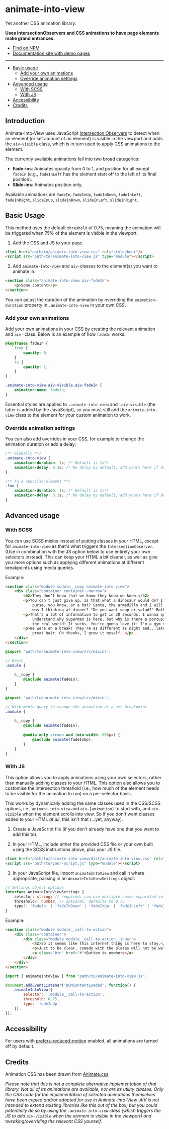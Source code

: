 # animate-into-view

Yet another CSS animation library.

**Uses IntersectionObservers and CSS animations to have page elements make grand entrances.**

- [Find on NPM](https://www.npmjs.com/package/@doubleedesign/animate-into-view) 
- [Documentation site with demo pages](https://doubleedesign.github.io/animate-into-view/)
---
- [Basic usage](#basic-usage)
  - [Add your own animations](#add-your-own-animations)
  - [Override animation settings](#override-animation-settings)
- [Advanced usage](#advanced-usage)
  - [With SCSS](#with-scss)
  - [With JS](#with-js)
- [Accessibility](#accessibility)
- [Credits](#credits)

## Introduction

Animate-Into-View uses JavaScript [Intersection Observers](https://developer.mozilla.org/en-US/docs/Web/API/IntersectionObserver/IntersectionObserver) to detect when an element (or set amount of an element) is visible in the viewport and adds the `aiv-visible` class, which is in turn used to apply CSS animations to the element.

The currently available animations fall into two broad categories:
- **Fade-ins**: Animates opacity from 0 to 1, and position for all except `fadeIn` (e.g., `fadeInLeft` has the element start off to the left of its final position).
- **Slide-ins**: Animates position only. 

Available animations are `fadeIn`, `fadeInUp`, `fadeInDown`, `fadeInLeft`, `fadeInRight`, `slideInUp`, `slideInDown`, `slideInLeft`, `slideInRight`.

## Basic Usage

This method uses the default `threshold` of 0.75, meaning the animation will be triggered when 75% of the element is visible in the viewport.

1. Add the CSS and JS to your page.
```html
<link href="path/to/animate-into-view.css" rel="stylesheet"/>
<script src="path/to/animate-into-view.js" type="module"></script>
```
2. Add `animate-into-view` and `aiv-`classes to the element(s) you want to animate in.
```html
<section class="animate-into-view aiv-fadeIn">
    <p>Some content</p>
</section>
```

You can adjust the duration of the animation by overriding the `animation-duration` property in `.animate-into-view` in your own CSS.

### Add your own animations
Add your own animations in your CSS by creating the relevant animation and `aiv-` class. Below is an example of how `fadeIn` works:

```css
@keyframes fadeIn {
    from {
        opacity: 0;
    }
    to {
        opacity: 1;
    }
}

.animate-into-view.aiv-visible.aiv-fadeIn {
    animation-name: fadeIn;
}
```
Essential styles are applied to `.animate-into-view` and `.aiv-visible` (the latter is added by the JavaScript), so you must still add the `animate-into-view` class to the element for your custom animation to work.

### Override animation settings
You can also add overrides in your CSS, for example to change the animation duration or add a delay:
```css
/** Globally **/
.animate-into-view {
    animation-duration: 1s; /* Default is 1s*/
    animation-delay: 0.3s; /* No delay by default, add yours here if desired */
}

/** To a specific-element **/
.foo {
    animation-duration: 1s; /* Default is 1s*/
    animation-delay: 0.3s; /* No delay by default, add yours here if desired */
}
```

## Advanced usage

### With SCSS
You can use SCSS mixins instead of putting classes in your HTML, except for `animate-into-view` as that's what triggers the `IntersectionObserver`. (Use in combination with the JS option below to use entirely your own selectors instead). This can keep your HTML a bit cleaner, as well as give you more options such as applying different animations at different breakpoints using media queries.

Example:
```html
<section class="module module__copy animate-into-view">
    <div class="container container--narrow">
        <h2>They don’t know that we know they know we know.</h2>
        <p>You can't just give up. Is that what a dinosaur would do? I just stopped and I said, what if I don't want to be a shoe? What if I want to be a
            purse, you know, or a hat? Santa, the armadillo and I will have a little talk in the kitchen. There's a sentence I never thought I'd say. What
            was I thinking at dinner? "Do you want soup or salad?" Both! Always order both!</p>
        <p>That's a lot of information to get in 30 seconds. I wanna quit the gym! You know what I figure? If I can do laundry, there's nothing I can’t do. I
            understand why Superman is here, but why is there a porcupine at the Easter Bunny's funeral? They don’t know that we know they know we know. Welcome to
            the real world! It sucks. You're gonna love it! I'm a gym member. I try to go four times a week, but I've missed the last twelve hundred times.</p>
        <p>We were on a break! They're as different as night and...later that night. Look at me! I'm Chandler! Could I BE wearing any more clothes? You have really
            great hair. Oh thanks, I grow it myself. </p>
    </div>
</section>
```
```scss
@import 'path/to/animate-into-view/src/mixins';

// Basic
.module {
    
    &__copy {
        @include animate(fadeIn);
    }
}
```

```scss
@import 'path/to/animate-into-view/src/mixins';

// With media query to change the animation at a set breakpoint
.module {
    
    &__copy {
        @include animate(fadeIn);
        
        @media only screen and (min-width: 600px) {
            @include animate(fadeInUp);
        }
    }
}
```


### With JS
This option allows you to apply animations using your own selectors, rather than manually adding classes to your HTML. This option also allows you to customise the intersection threshold (i.e., how much of the element needs to be visible for the animation to run) on a per-selector basis.

This works by dynamically adding the same classes used in the CSS/SCSS options, i.e., `animate-into-view` and `aiv-[animation]` to start with, and `aiv-visible` when the element scrolls into view. So if you don't want classes added  to your HTML _at all_, this isn't that (...yet, anyway). 

1. Create a JavaScript file (if you don't already have one that you want to add this to).

2. In your HTML, include either the provided CSS file or your own built using the SCSS instructions above, plus your JS file.
```html
<link href="path/to/animate-into-view/dist/animate-into-view.css" rel="stylesheet"/>
<script src="path/to/your-script.js" type="module"></script>
```

3. In your JavaScript file, import `animateIntoView` and call it where appropriate, passing in an `AnimateIntoViewSettings` object:

```typescript
// Settings object options
interface AnimateIntoViewSettings {
    selector: string; // required; can use multiple comma-separated selectors just like in CSS
    threshold?: number; // optional; defaults to 0.75
    type?: 'fadeIn' | 'fadeInDown' | 'fadeInUp' | 'fadeInLeft' | 'fadeInRight' | 'slideInDown' | 'slideInUp' | 'slideInLeft' | 'slideInRight' // optional; defaults to fadeIn
}
```

Example:

```html
<section class="module module__call-to-action">
    <div class="container">
        <div class="module module__call-to-action__inner">
            <h2>So it seems like this internet thing is here to stay.</h2>
            <p>Just to be clear, comedy with the plates will not be well-received.</p>
            <a class="btn" href="#">Button to nowhere</a>
        </div>
    </div>
</section>
```

```javascript
import { animateIntoView } from "path/to/animate-into-view.js";

document.addEventListener('DOMContentLoaded', function() {
    animateIntoView({
        selector: '.module__call-to-action',
        threshold: 0.75,
        type: 'fadeInUp'
    });
});
```

## Accessibility
For users with [prefers-reduced-motion](https://developer.mozilla.org/en-US/docs/Web/CSS/@media/prefers-reduced-motion) enabled, all animations are turned off by default.

## Credits
Animation CSS has been drawn from [Animate.css](https://animate.style). 

_Please note that this is not a complete alternative implementation of that library. Not all of its animations are available, nor are its utility classes. Only the CSS code for the implementation of selected animations themselves have been copied and/or adapted for use in Animate-Into-View. AIV is not intended to extend existing libraries like this out of the box; but you could potentially do so by using the `.animate-into-view` class (which triggers the JS to add `aiv-visible` when the element is visible in the viewport) and tweaking/overriding the relevant CSS yourself._
